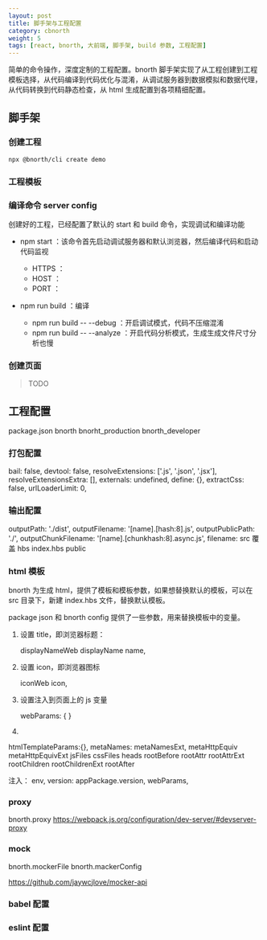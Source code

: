 ```yaml
---
layout: post
title: 脚手架与工程配置
category: cbnorth
weight: 5
tags: [react, bnorth, 大前端, 脚手架, build 参数, 工程配置]
---
```


简单的命令操作，深度定制的工程配置。bnorth 脚手架实现了从工程创建到工程模板选择，从代码编译到代码优化与混淆，从调试服务器到数据模拟和数据代理，从代码转换到代码静态检查，从 html 生成配置到各项精细配置。

## 脚手架

### 创建工程

```sh
npx @bnorth/cli create demo
```

### 工程模板

### 编译命令 server config

创建好的工程，已经配置了默认的 start 和 build 命令，实现调试和编译功能

- npm start ：该命令首先启动调试服务器和默认浏览器，然后编译代码和启动代码监视

    + HTTPS ：
    + HOST ：
    + PORT ：
    
- npm run build ：编译

    + npm run build -- --debug ：开启调试模式，代码不压缩混淆
    + npm run build -- --analyze ：开启代码分析模式，生成生成文件尺寸分析也慢

### 创建页面

> TODO

## 工程配置

package.json
bnorth
bnorht_production bnorth_developer

### 打包配置

bail: false,
devtool: false,
resolveExtensions: ['.js', '.json', '.jsx'],
resolveExtensionsExtra: [],
externals: undefined,
define: {},
extractCss: false,
urlLoaderLimit: 0,

### 输出配置

outputPath: './dist',
outputFilename: '[name].[hash:8].js',
outputPublicPath: './',
outputChunkFilename: '[name].[chunkhash:8].async.js',
filename:
src 覆盖 hbs index.hbs
public

### html 模板

bnorth 为生成 html，提供了模板和模板参数，如果想替换默认的模板，可以在 src 目录下，新建 index.hbs 文件，替换默认模板。

package json 和 bnorth config 提供了一些参数，用来替换模板中的变量。

1. 设置 title，即浏览器标题：

    displayNameWeb displayName name,

1. 设置 icon，即浏览器图标

    iconWeb icon,

1. 设置注入到页面上的 js 变量

    webParams: { }

1. 
htmlTemplateParams:{},
metaNames:
metaNamesExt,
metaHttpEquiv
metaHttpEquivExt
jsFiles
cssFiles
heads
rootBefore
rootAttr
rootAttrExt
rootChildren
rootChildrenExt
rootAfter

注入：
env,
version: appPackage.version,
webParams,

### proxy

bnorth.proxy
https://webpack.js.org/configuration/dev-server/#devserver-proxy

### mock

bnorth.mockerFile
bnorth.mackerConfig

https://github.com/jaywcjlove/mocker-api

### babel 配置

### eslint 配置





